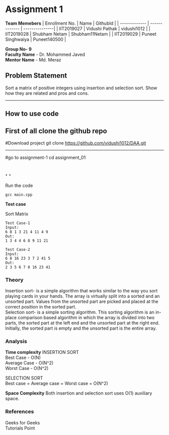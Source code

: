 # Assignment 1
**Team Memebers**
| Enrollment No.  | Name | GithubId |
| ------------- | ------------- | ---------------|
|  IIT2019027 | Vidushi Pathak  | vidushi1012    |
|  IIT2019028 | Shubham Netam  | Shubham11Netam  |
|  IIT2019029 | Puneet Singhwaiya | Puneet140500 |

**Group No- 9** <br/>
**Faculty Name**  - Dr. Mohammed Javed <br/>
**Mentor Name** - Md. Meraz

## Problem Statement
Sort a matrix of positive integers using insertion and selection sort. Show how they are related and pros and cons.

---
## How to use code
First of all clone the github repo <br/>
---
#Download project
git clone https://github.com/vidushi1012/DAA.git <br/>

---

#go to assignment-1
cd assignment_01

.
.
---

Run the code
```
gcc main.cpp
```
**Test case**

Sort Matrix
```
Test Case-1
Input:
6 8 1 3 21 4 11 4 9
Out:
1 3 4 4 6 8 9 11 21

Test Case-2
Input:
6 8 16 23 3 7 2 41 5 
Out:
2 3 5 6 7 8 16 23 41
```



### Theory <br/>
Insertion sort- is a simple algorithm that works similar to the way you sort playing cards in your hands. The array is virtually split into a sorted and an unsorted part. Values from the unsorted part are picked and placed at the correct position in the sorted part.<br/>
Selection sort- is a simple sorting algorithm. This sorting algorithm is an in-place comparison based algorithm in which the array is divided into two parts, the sorted part at the left end and the unsorted part at the right end. Initially, the sorted part is empty and the unsorted part is the entire array.


### Analysis
**Time complexity**
INSERTION SORT <br/>
Best Case - O(N) <br/>
Average Case - O(N^2) <br/>
Worst Case - O(N^2) <br/>

SELECTION SORT <br/>
Best case = Average case  = Worst case = O(N^2) <br/>

**Space Complexity**
Both insertion and selection sort uses O(1) auxiliary space.

### References 
Geeks for Geeks <br/>
Tutorials Point


